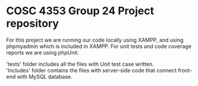 # COSC 4353 Group 24 Project repository

For this project we are running our code locally using XAMPP, and using phpmyadmin which is included in XAMPP.
For unit tests and code coverage reports we are using phpUnit.

'tests' folder includes all the files with Unit test case written. <br />
'Includes' folder contains the files with server-side code that connect front-end with MySQL database.
